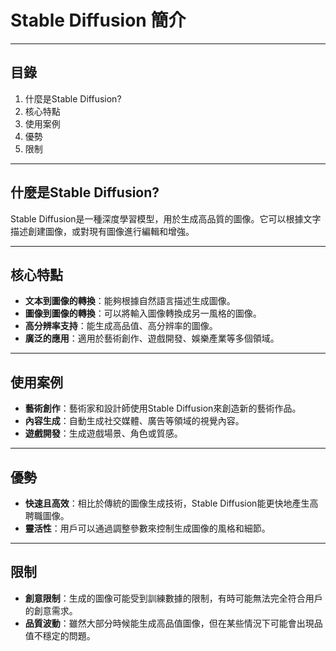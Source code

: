 # Stable Diffusion 簡介

---

## 目錄

1. 什麼是Stable Diffusion?
2. 核心特點
3. 使用案例
4. 優勢
5. 限制

---

## 什麼是Stable Diffusion?

Stable Diffusion是一種深度學習模型，用於生成高品質的圖像。它可以根據文字描述創建圖像，或對現有圖像進行編輯和增強。

---

## 核心特點

- **文本到圖像的轉換**：能夠根據自然語言描述生成圖像。
- **圖像到圖像的轉換**：可以將輸入圖像轉換成另一風格的圖像。
- **高分辨率支持**：能生成高品值、高分辨率的圖像。
- **廣泛的應用**：適用於藝術創作、遊戲開發、娛樂產業等多個領域。

---

## 使用案例

- **藝術創作**：藝術家和設計師使用Stable Diffusion來創造新的藝術作品。
- **內容生成**：自動生成社交媒體、廣告等領域的視覺內容。
- **遊戲開發**：生成遊戲場景、角色或質感。

---

## 優勢

- **快速且高效**：相比於傳統的圖像生成技術，Stable Diffusion能更快地產生高聘職圖像。
- **靈活性**：用戶可以通過調整參數來控制生成圖像的風格和細節。

---

## 限制

- **創意限制**：生成的圖像可能受到訓練數據的限制，有時可能無法完全符合用戶的創意需求。
- **品質波動**：雖然大部分時候能生成高品值圖像，但在某些情況下可能會出現品值不穩定的問題。
